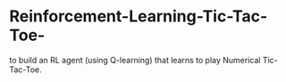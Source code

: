 # Reinforcement-Learning-Tic-Tac-Toe-
to build an RL agent (using Q-learning) that learns to play Numerical Tic-Tac-Toe.
